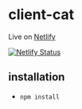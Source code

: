 # client-cat

Live on [Netlify](https://focused-hopper-524564.netlify.com/)

[![Netlify Status](https://api.netlify.com/api/v1/badges/1ad74931-4ea6-4086-ad90-3e1aa4d4e3ac/deploy-status)](https://app.netlify.com/sites/focused-hopper-524564/deploys)

## installation

- `npm install`